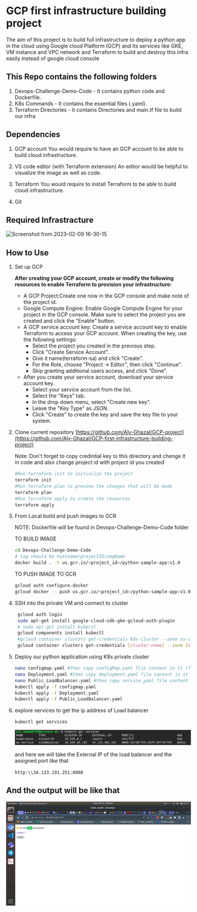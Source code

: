 # GCP first infrastructure building project

The aim of this project is to build full infrastructure to deploy a python app in the cloud using Google cloud Platform (GCP) and its services like GKE, VM instance and VPC network and Terraform to build and destroy this infra easily instead of google cloud console

## This Repo contains the following folders

1. Devops-Challenge-Demo-Code - It contains python code and Dockerfile.
2. K8s Commands - It contains the essential files (.yaml).
3. Terraform Directories - it contains Directories and main.tf file to build our infra

## Dependencies

1. GCP account
    You would require to have an GCP account to be able to build cloud infrastructure.

2. VS code editor (with Terraform extension)
    An editor would be helpful to visualize the image as well as code.

3. Terraform
    You would require to install Terraform to be able to build cloud infrastructure.

4. Git

## Required Infrastracture

![Screenshot from 2023-02-09 16-30-15](https://user-images.githubusercontent.com/57557314/217871474-502744c2-7391-4d5e-9f31-3764cc76432e.png)

## How to Use

1. Set up GCP

    **After creating your GCP account, create or modify the following resources to enable Terraform to provision your infrastructure:**

    - A GCP Project:Create one now in the GCP console and make note of the project id.
    - Google Compute Engine: Enable Google Compute Engine for your project in the GCP console. Make  sure to select the project you are created and click the "Enable" button.
    - A GCP service account key: Create a service account key to enable Terraform to access your GCP account.
    When creating the key, use the following settings:
      - Select the project you created in the previous step.
      - Click "Create Service Account".
      - Give it name(terraform-sa)  and click "Create".
      - For the Role, choose "Project -> Editor", then click "Continue".
      - Skip granting additional users access, and click "Done".
    - After you create your service account, download your service account key.
      - Select your service account from the list.
      - Select the "Keys" tab.
      - In the drop down menu, select "Create new key".
      - Leave the "Key Type" as JSON.
      - Click "Create" to create the key and save the key file to your system.
  
2. Clone current repository [https://github.com/Aly-Ghazal/GCP-project](https://github.com/Aly-Ghazal/GCP-first-infrastructure-building-project)

    Note: Don't forget to copy credintial key to this directory and chenge it in code and also change project id with project id you created

    ``` bash
    #Run terraform init to initialize the project
    terraform init 
    #Run terraform plan to preview the changes that will be made
    terraform plan
    #Run terraform apply to create the resources
    terraform apply
    ```

3. From Local build and push images to GCR

   NOTE: Dockerfile will be found in Devops-Challenge-Demo-Code folder

    TO BUILD IMAGE

    ``` bash
    cd Devops-Challenge-Demo-Code
    # tag should be hostname/projectID/imgName
    docker build . -t us.gcr.io/<project_id>/python-sample-app:v1.0 
    ```

    TO PUSH IMAGE TO GCR

    ```bash
    gcloud auth configure-docker
    gcloud docker -- push us.gcr.io/<project_id>/python-sample-app:v1.0 
    ```

4. SSH into the private VM and connect to cluster

    ```bash
     gcloud auth login
     sudo apt-get install google-cloud-sdk-gke-gcloud-auth-plugin
     # sudo apt-get install kubectl
     gcloud components install kubectl
     #gcloud container clusters get-credentials k8s-cluster --zone us-central1-a --project shrouk-iti
     gcloud container clusters get-credentials [cluster-name] --zone [cluster-zone] --project[project-id]
    ```

5. Deploy our python application using K8s private cluster

    ```bash
    nano configmap.yaml #then copy configMap.yaml file content in it (from K8s commands directory)
    nano Deployment.yaml #then copy deployment.yaml file content in it (from K8s commands directory)
    nano Public_LoadBalancer.yaml #then copy service.yaml file content in it (from K8s commands directory)
    kubectl apply -f configmap.yaml
    kubectl apply -f Deployment.yaml
    kubectl apply -f Public_LoadBalancer.yaml
    ```

6. explore services to get the ip address of Load balancer

    ```bash
    kubectl get services
    ```

    ![result of get scv](result_Pics/LoadBalancerResult.png "External IP")

    and here we will take the External IP of the load balancer and the assigned port like that

    ```http:\\34.133.191.251:8000```

## And the output will be like that

![result of get scv](result_Pics/output.png "Output")
